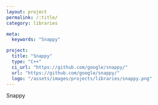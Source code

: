```yaml
---
layout: project
permalink: /:title/
category: libraries

meta:
  keywords: "Snappy"

project:
  title: "Snappy"
  type: "C++"
  ci_url: "https://github.com/google/snappy/"
  url: "https://github.com/google/snappy/"
  logo: "/assets/images/projects/libraries/snappy.png"
---
```


<p>Snappy</p>
